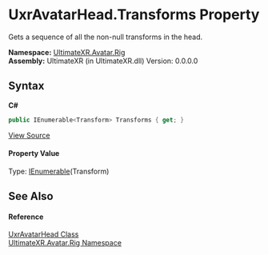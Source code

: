 # UxrAvatarHead.Transforms Property 
 

Gets a sequence of all the non-null transforms in the head.

**Namespace:**&nbsp;<a href="N_UltimateXR_Avatar_Rig">UltimateXR.Avatar.Rig</a><br />**Assembly:**&nbsp;UltimateXR (in UltimateXR.dll) Version: 0.0.0.0

## Syntax

**C#**<br />
``` C#
public IEnumerable<Transform> Transforms { get; }
```

<a href="UltimateXR/Scripts/Avatar/Rig/UxrAvatarHead.cs" rel="noopener noreferrer" title="View the source code">View Source</a><br />

#### Property Value
Type: <a href="https://docs.microsoft.com/dotnet/api/system.collections.generic.ienumerable-1" target="_blank" rel="noopener noreferrer">IEnumerable</a>(Transform)

## See Also


#### Reference
<a href="T_UltimateXR_Avatar_Rig_UxrAvatarHead">UxrAvatarHead Class</a><br /><a href="N_UltimateXR_Avatar_Rig">UltimateXR.Avatar.Rig Namespace</a><br />